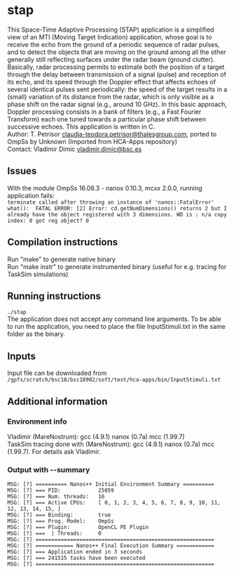 # stap
This Space-Time Adaptive Processing (STAP) application is a simplified view of an MTI (Moving Target Indication) application, whose goal is to receive the echo from the ground of a periodic sequence of radar pulses, and to detect the objects that are moving on the ground among all the other generally still reflecting surfaces under the radar beam (ground clutter). Basically, radar processing permits to estimate both the position of a target through the delay between transmission of a signal (pulse) and reception of its echo, and its speed through the Doppler effect that affects echoes of several identical pulses sent periodically: the speed of the target results in a (small) variation of its distance from the radar, which is only visible as a phase shift on the radar signal (e.g., around 10 GHz). In this basic approach, Doppler processing consists in a bank of filters (e.g., a Fast Fourier Transform) each one tuned towards a particular phase shift between successive echoes. This application is written in C.   
Author: T. Petrisor <claudia-teodora.petrisor@thalesgroup.com>, ported to OmpSs by Unknown (Imported from HCA-Apps repository)  
Contact: Vladimir Dimic <vladimir.dimic@bsc.es>  

## Issues
With the module OmpSs 16.06.3 - nanox 0.10.3, mcxx 2.0.0, running application fails:  
`terminate called after throwing an instance of 'nanos::FatalError'`  
`what():  FATAL ERROR: [2] Error: cd.getNumDimensions() returns 2 but I already have the object registered with 3 dimensions. WD is : n/a copy index: 0 got reg object? 0`  

## Compilation instructions
Run "make" to generate native binary  
Run "make instr" to generate instrumented binary (useful for e.g. tracing for TaskSim simulations)  

## Running instructions
`./stap`  
The application does not accept any command line arguments. To be able to run the application, you need to place the file InputStimuli.txt in the same folder as the binary.  

## Inputs
Input file can be downloaded from  
`/gpfs/scratch/bsc18/bsc18902/soft/test/hca-apps/bin/InputStimuli.txt`  

## Additional information
###  Environment info
Vladimir (MareNostrum): gcc (4.9.1) nanox (0.7a) mcc (1.99.7)  
TaskSim tracing done with (MareNostrum): gcc (4.9.1) nanox (0.7a) mcc (1.99.7). For details ask Vladimir.  

### Output with --summary
`MSG: [?] ========== Nanos++ Initial Environment Summary ==========`  
`MSG: [?] === PID:            25059`  
`MSG: [?] === Num. threads:   16`  
`MSG: [?] === Active CPUs:    [ 0, 1, 2, 3, 4, 5, 6, 7, 8, 9, 10, 11, 12, 13, 14, 15, ]`  
`MSG: [?] === Binding:        true`  
`MSG: [?] === Prog. Model:    OmpSs`  
`MSG: [?] === Plugin:         OpenCL PE Plugin`  
`MSG: [?] ===  | Threads:     0`  
`MSG: [?] =========================================================`  
`MSG: [?] ============ Nanos++ Final Execution Summary ============`  
`MSG: [?] === Application ended in 3 seconds`  
`MSG: [?] === 241515 tasks have been executed`  
`MSG: [?] =========================================================` 

